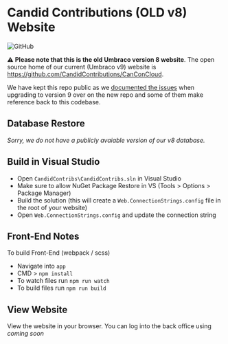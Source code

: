 # Candid Contributions (OLD v8) Website

![GitHub](https://img.shields.io/github/license/candidcontributions/Candid-Contribs-Web)

:warning: **Please note that this is the old Umbraco version 8 website**. The open source home of our current (Umbraco v9) website is https://github.com/CandidContributions/CanConCloud.

We have kept this repo public as we [documented the issues](https://github.com/CandidContributions/CanConCloud/issues/1) when upgrading to version 9 over on the new repo and some of them make reference back to this codebase.

## Database Restore

*Sorry, we do not have a publicly avaiable version of our v8 database.*

## Build in Visual Studio

* Open `CandidContribs\CandidContribs.sln` in Visual Studio
* Make sure to allow NuGet Package Restore in VS (Tools > Options > Package Manager)
* Build the solution (this will create a `Web.ConnectionStrings.config` file in the root of your website)
* Open `Web.ConnectionStrings.config` and update the connection string

## Front-End Notes

To build Front-End (webpack / scss)

* Navigate into `app`
* CMD > `npm install`
* To watch files run `npm run watch`
* To build files run `npm run build`

## View Website

View the website in your browser. You can log into the back office using <i>coming soon</i>
